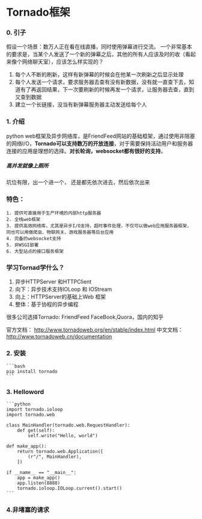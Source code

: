 # Tornado框架
### 0. 引子
假设一个场景：数万人正在看在线直播，同时使用弹幕进行交流。
一个非常基本的要求是，当某个人发送了一个新的弹幕之后，其他的所有人应该及时的收（看起来像个网络聊天室），应该怎么样实现的？

1. 每个人不断的刷新，这样有新弹幕的时候会在他某一次刷新之后显示处理
2. 每个人发送一个请求，要求服务器去查有没有新数据，没有就一直查下去，知道有了再返回结果，下一次要刷新的时候再发一个请求，让服务器去查，直到又查到数据
3. 建立一个长链接，没当有新弹幕服务器主动发送给每个人



### 1. 介绍
   python web框架及异步网络库，是FriendFeed网站的基础框架，通过使用非阻塞的网络I/O，**Tornado可以支持数万的开放连接**，对于需要保持活动用户和服务器连接的应用是理想的选择。**对长轮询，websocket都有很好的支持**。

##### 高并发就像上厕所
坑位有限，出一个进一个，
还是都先依次进去，然后依次出来

### 特色：

    1. 提供可直接用于生产环境的内部http服务器
    2. 全栈web框架
    3. 提供高效网络库，尤其是异步I/O支持，超时事件处理，不仅可以做web应用服务器框架，同也可以用做爬虫、物联网关、游戏服务器等后台应用
    4. 完备的websocket支持
    5. 非WSGI部署
    6. 大型站点的接口服务框架

### 学习Tornad学什么？
1. 异步HTTPServer 和HTTPClient
1. 向下：异步技术支持IOLoop 和 IOStream
1. 向上：HTTPServer的基础上Web 框架
1. 整体：基于协程的异步编程



很多公司选择Tornado:
	FriendFeed FaceBook,Quora，国内的知乎

官方文档： http://www.tornadoweb.org/en/stable/index.html
中文文档： http://www.tornadoweb.cn/documentation

### 2. 安装
    ```bash
    pip install tornado
    ```
    
### 3. Helloword
    ```python
    import tornado.ioloop
    import tornado.web
    
    class MainHandler(tornado.web.RequestHandler):
        def get(self):
            self.write("Hello, world")
    
    def make_app():
        return tornado.web.Application([
            (r"/", MainHandler),
        ])
    
    if __name__ == "__main__":
        app = make_app()
        app.listen(8888)
        tornado.ioloop.IOLoop.current().start()
    ```
    
    
### 4.非堵塞的请求